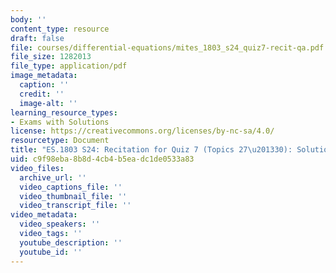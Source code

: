 ```yaml
---
body: ''
content_type: resource
draft: false
file: courses/differential-equations/mites_1803_s24_quiz7-recit-qa.pdf
file_size: 1282013
file_type: application/pdf
image_metadata:
  caption: ''
  credit: ''
  image-alt: ''
learning_resource_types:
- Exams with Solutions
license: https://creativecommons.org/licenses/by-nc-sa/4.0/
resourcetype: Document
title: "ES.1803 S24: Recitation for Quiz 7 (Topics 27\u201330): Solutions"
uid: c9f98eba-8b8d-4cb4-b5ea-dc1de0533a83
video_files:
  archive_url: ''
  video_captions_file: ''
  video_thumbnail_file: ''
  video_transcript_file: ''
video_metadata:
  video_speakers: ''
  video_tags: ''
  youtube_description: ''
  youtube_id: ''
---
```

